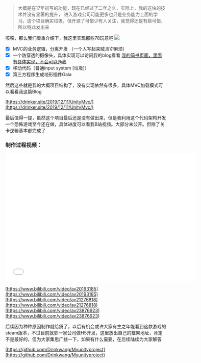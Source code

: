 > 大概是在17年初写的功能，现在已经过了二年之久，实际上，我的这块的技术并没有显著的提升， 进入游戏公司可能更多也只是业务能力上面的学习，这个项目确实垃圾，但开源了可惜少有人关注，我觉得还是有些可惜，所以特此发出来



咳咳，那么我们着重介绍下，我这里实现那些78玩意吧
![](https://upload-images.jianshu.io/upload_images/13871785-e0a4b613fefa70ac?imageMogr2/auto-orient/strip%7CimageView2/2/w/1240)
*   [x] MVC的业务逻辑，分离开发 （一个人写起来贼*吉尔*麻烦） 
*   [x]  一个防穿透的摄像头，具体实现可以访问我的blog看看 [我的简书页面，里面有具体实现，不会可以@我](https://www.jianshu.com/p/990d363848ea%20)
*   [x]  移动代码（普通input system [垃圾]）
*   [x]  第三方程序生成地形插件Gaia

然后这些就是我的大概项目结构了，没有实现依然有很多，具体MVC加载模式可以看看我这篇Blog

[https://drinker.site/2019/12/11/UnityMvc/](https://drinker.site/2019/12/11/UnityMvc/)

最后值得一提，虽然这个项目最后还是没有做出来，但是我利用这个代码架构开发一个恐怖游戏至今还在做，具体进度可以看我B站视频。大部分未公开。但除了关卡逻辑基本都完成了

### 制作过程视频：

<iframe  height="400" width="600"  src="//player.bilibili.com/player.html?aid=20193185&cid=32969779&page=1" scrolling="no" border="0" frameborder="no" framespacing="0" allowfullscreen="false"> </iframe>

[https://www.bilibili.com/video/av20193185](https://www.bilibili.com/video/av20193185)  
[https://www.bilibili.com/video/av21276818](https://www.bilibili.com/video/av21276818)  
[https://www.bilibili.com/video/av23876923](https://www.bilibili.com/video/av23876923)

后续因为种种原因制作就给鸽了，以后有机会或许大家有生之年能看到这款游戏的steam版本，不过目前就职一家公司做H5开发，这里放出自己的框架地址，肯定不是最好的，但为大家集思广益一下，如果有什么需要，在后续陆续为大家解答

[https://github.com/Drinkwang/Myunityproject](https://github.com/Drinkwang/Myunityproject)
